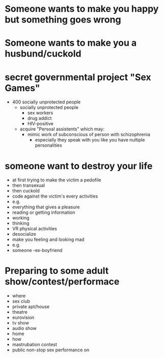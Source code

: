 # Someone wants to make you happy but something goes wrong

# Someone wants to make you a husbund/cuckold

# secret governmental project "Sex Games"
- 400 socially unprotected people
  - socially unprotected people	
    - sex workers
    - drug addict
    - HIV-positive
  - acquire "Persoal assistents" which may:
    - mimic work of subconscious of person with schizophrenia
      - especially they speak with you like you have nultiple personalities

    
# someone want to destroy your life
 - at first trying to make the victim a pedofile
  - then transexual
  - then cuckold
 - code against the victim's every activities
  - e.g.
   - everything that gives a pleasure
   - reading or getting information
   - working
   - thinking
   - VR physical activities
 - desocialize
  - make you feeling and looking mad
 - e.g.
  - someone -ex-boyfriend
 

# Preparing to some adult show/contest/performace
- where
 - sex club
 - private apt/house
 - theatre
 - eurovision
 - tv show
 - audio show
 - home
- how
 - mastrubation contest
 - public non-stop sex performance on 
